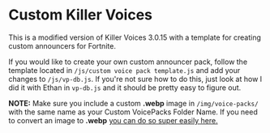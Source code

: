 # Custom Killer Voices

This is a modified version of Killer Voices 3.0.15 with a template for creating custom announcers for Fortnite. 

If you would like to create your own custom announcer pack, follow the template located in `/js/custom voice pack template.js` and add your changes to `/js/vp-db.js`. If you're not sure how to do this, just look at how I did it with Ethan in `vp-db.js` and it should be pretty easy to figure out. 

**NOTE:** Make sure you include a custom **.webp** image in `/img/voice-packs/` with the same name as your Custom VoicePacks Folder Name. If you need to convert an image to **.webp** [you can do so super easily here.](https://ezgif.com/jpg-to-webp)

